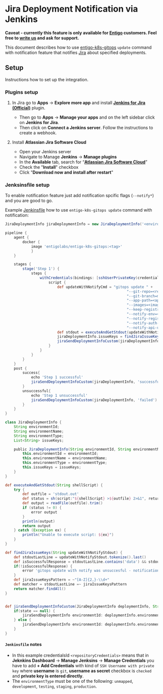 # Jira Deployment Notification via Jenkins

**Caveat - currently this feature is only available for [Entigo](https://www.entigo.com/) customers. Feel free to [write us](mailto:info@entigo.com)  and ask for support.**

This document describes how to use [entigo-k8s-gitops](../readme.md) ```update``` command with notification feature that notifies [Jira](https://www.atlassian.com/software/jira) about specified deployments.

## Setup

Instructions how to set up the integration.

### Plugins setup

1. In Jira go to **Apps** → **Explore more app** and install **[Jenkins for Jira (Official)](https://marketplace.atlassian.com/apps/1227791/jenkins-for-jira-official?hosting=cloud&tab=overview)** plugin.  
    * Then go to **Apps** → **Manage your apps** and on the left sidebar click on **Jenkins for Jira**. 
    * Then click on **Connect a Jenkins server**. Follow the instructions to create a webhook.

2. Install **Atlassian Jira Software Cloud** 
    * Open your Jenkins server
    * Navigate to Manage **Jenkins** -> **Manage plugins**
    * In the **Available** tab, search for “[**Atlassian Jira Software Cloud**](https://plugins.jenkins.io/atlassian-jira-software-cloud/)”
    * Check the "**Install**" checkbox
    * Click "**Download now and install after restart**"

### Jenksinsfile setup

To enable notification feature just add notification spcific flags (```--notify*```) and you are good to go. 

Example [Jenkinsfile](https://www.jenkins.io/doc/book/pipeline/jenkinsfile/) how to use ```entigo-k8s-gitops update``` command with notification:

```groovy
JiraDeploymentInfo jiraDeploymentInfo = new JiraDeploymentInfo('<environmentId>', '<environmentName>', 'environmentType', [])

pipeline {
    agent {
        docker { 
            image 'entigolabs/entigo-k8s-gitops:<tag>' 
            }
    }

    stages {
        stage('Step 1') {
            steps {
                withCredentials(bindings: [sshUserPrivateKey(credentialsId: '<repositoryCredentials>', keyFileVariable: 'SSH_KEY_FOR_GIT')]) {
                    script {
                        def updateWithNotifyCmd = "gitops update " +
                                                        "--git-repo=<repoAddress> " +
                                                        "--git-branch=master --git-key-file=\"$SSH_KEY_FOR_GIT\" " +
                                                        "--app-path=<appPath> " +
                                                        "--images=<imagesToModify> " +
                                                        "--keep-registry=<boolen> " +
                                                        "--notify-env=<notifyEnvName> " +
                                                        "--notify-registry-uri=<registryUri> " +
                                                        "--notify-auth-token=<tokenKey=tokenValue> " +
                                                        "--notify-api-url=<baseUrl>/api/cicd/v1/atlassian/jira/deployments/info"
                        def stdout = executeAndGetStdout(updateWithNotifyCmd) 
                        jiraDeploymentInfo.issueKeys = findJiraIssueKeys(stdout)
                        jiraSendDeploymentInfoCustom(jiraDeploymentInfo) 
                    }
                }
            }
        }
    }
    post {
        success{
            echo 'Step 1 successful'
            jiraSendDeploymentInfoCustom(jiraDeploymentInfo, 'successful')
        } 
        unsuccessful{
            echo 'Step 1 unsuccessful'
            jiraSendDeploymentInfoCustom(jiraDeploymentInfo, 'failed')
        } 
    }
}

class JiraDeploymentInfo {
    String environmentId;
    String environmentName;
    String environmentType;
    List<String> issueKeys;

    public JiraDeploymentInfo(String environmentId, String environmentName, String environmentType, List<String> issueKeys) {
        this.environmentId = environmentId;
        this.environmentName = environmentName;
        this.environmentType = environmentType;
        this.issueKeys = issueKeys;
    }
}

def executeAndGetStdout(String shellScript) {
    try {
        def outfile = 'stdout.out'
        def status = sh(script:"${shellScript} >${outfile} 2>&1", returnStatus:true)
        def output = readFile(outfile).trim()
        if (status != 0) {
            error output
        }
        println(output)
        return output
    } catch (Exception ex) {
        println("Unable to execute script: ${ex}")
    }
}

def findJiraIssueKeys(String updateWithNotifyStdout) {
    def stdoutLastLine = updateWithNotifyStdout.tokenize().last()
    def isSuccessfulResponse = stdoutLastLine.contains('data') && stdoutLastLine.contains('deployedJiraIssueKeys')
    if(!isSuccessfulResponse) {
        error 'gitops update with notify was unsuccesful - notification insertion failed; inspect gitops update command stdout '
    }
    def jiraIssueKeysPattern = ~"[A-Z]{2,}-\\d+"
    def matcher = stdoutLastLine =~ jiraIssueKeysPattern
    return matcher.findAll()
}


def jiraSendDeploymentInfoCustom(JiraDeploymentInfo deploymentInfo, String state = null) {
    if(state == null) {
        jiraSendDeploymentInfo environmentId: deploymentInfo.environmentId, environmentName: deploymentInfo.environmentName, environmentType: deploymentInfo.environmentType, issueKeys: deploymentInfo.issueKeys
    } else {
        jiraSendDeploymentInfo environmentId: deploymentInfo.environmentId, environmentName: deploymentInfo.environmentName, environmentType: deploymentInfo.environmentType, issueKeys: deploymentInfo.issueKeys, state: state
    }
}
```
#### ```Jenkinsfile``` notes
* In this example credentialsId ```<repositoryCredentials>``` means that in **Jeknkins Dashboard** -> **Manage Jenksins** -> **Manage Credentials** you have to add **+ Add Credentials** with kind of ```SSH Username with private key``` where **username** is ```git```, **username as secret** checkbox is ```checked``` and **private key is entered directly**.
* The ```environmentType``` must be one of the following: ```unmapped```, ```development```, ```testing```, ```staging```, ```production```.